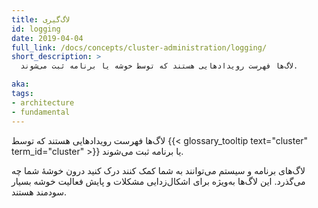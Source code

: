 ```yaml
---
title: لاگ‌گیری
id: logging
date: 2019-04-04
full_link: /docs/concepts/cluster-administration/logging/
short_description: >
  لاگ‌ها فهرست رویدادهایی هستند که توسط خوشه یا برنامه ثبت می‌شوند.

aka: 
tags:
- architecture
- fundamental
---
```

 لاگ‌ها فهرست رویدادهایی هستند که توسط {{< glossary_tooltip text="cluster" term_id="cluster" >}} یا برنامه ثبت می‌شوند.

<!--more--> 

لاگ‌های برنامه و سیستم می‌توانند به شما کمک کنند درک کنید درون خوشهٔ شما چه می‌گذرد. این لاگ‌ها به‌ویژه برای اشکال‌زدایی مشکلات و پایش فعالیت خوشه بسیار سودمند هستند. 

